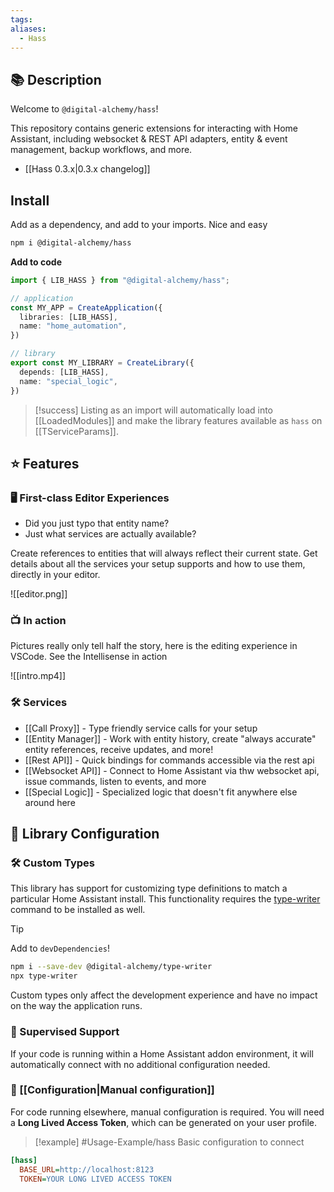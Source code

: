 ```yaml
---
tags: 
aliases:
  - Hass
---
```

## 📚 Description

Welcome to `@digital-alchemy/hass`!

This repository contains generic extensions for interacting with Home Assistant, including websocket & REST API adapters, entity & event management, backup workflows, and more. 

- [[Hass 0.3.x|0.3.x changelog]]
## Install

Add as a dependency, and add to your imports. Nice and easy
```bash
npm i @digital-alchemy/hass
```
**Add to code**
```typescript
import { LIB_HASS } from "@digital-alchemy/hass";

// application
const MY_APP = CreateApplication({
  libraries: [LIB_HASS],
  name: "home_automation",
})

// library
export const MY_LIBRARY = CreateLibrary({
  depends: [LIB_HASS],
  name: "special_logic",
})
```
> [!success]
> Listing as an import will automatically load into [[LoadedModules]] and make the library features available as `hass` on [[TServiceParams]].
## ⭐ Features
### 🖥 First-class Editor Experiences

- Did you just typo that entity name?
- Just what services are actually available?

Create references to entities that will always reflect their current state. Get details about all the services your setup supports and how to use them, directly in your editor.

![[editor.png]]

### 📺 In action

Pictures really only tell half the story, here is the editing experience in VSCode. See the Intellisense in action

![[intro.mp4]]

### 🛠 Services

- [[Call Proxy]] - Type friendly service calls for your setup
- [[Entity Manager]] - Work with entity history, create "always accurate" entity references, receive updates, and more!
- [[Rest API]] - Quick bindings for commands accessible via the rest api
- [[Websocket API]] - Connect to Home Assistant via thw websocket api, issue commands, listen to events, and more
- [[Special Logic]] - Specialized logic that doesn't fit anywhere else around here

## 📒 Library Configuration
### 🛠 Custom Types

This library has support for customizing type definitions to match a particular Home Assistant install. This functionality requires the [type-writer](https://github.com/Digital-Alchemy-TS/type-writer) command to be installed as well.

> [!tip] 
> Add to `devDependencies`!
```bash
npm i --save-dev @digital-alchemy/type-writer
npx type-writer
```
Custom types only affect the development experience and have no impact on the way the application runs.

### 🤖 Supervised Support

If your code is running within a Home Assistant addon environment, it will automatically connect with no additional configuration needed.

### 🔧 [[Configuration|Manual configuration]]

For code running elsewhere, manual configuration is required. You will need a **Long Lived Access Token**, which can be generated on your user profile.

> [!example] #Usage-Example/hass
> Basic configuration to connect
```ini
[hass]
  BASE_URL=http://localhost:8123
  TOKEN=YOUR LONG LIVED ACCESS TOKEN
```